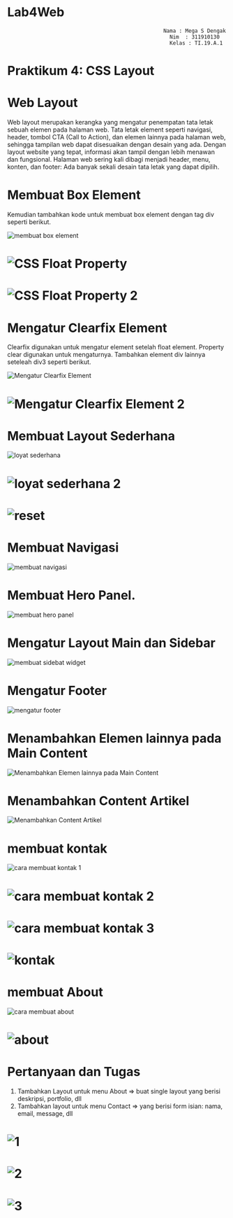 # Lab4Web

                                                      Nama : Mega S Dengak
                                                        Nim  : 311910130
                                                        Kelas : TI.19.A.1

# Praktikum 4: CSS Layout


# Web Layout
Web layout merupakan kerangka yang mengatur penempatan tata letak sebuah elemen pada 
halaman web. Tata letak element seperti navigasi, header, tombol CTA (Call to Action), dan elemen
lainnya pada halaman web, sehingga tampilan web dapat disesuaikan dengan desain yang ada. 
Dengan layout website yang tepat, informasi akan tampil dengan lebih menawan dan fungsional. 
Halaman web sering kali dibagi menjadi header, menu, konten, dan footer: Ada banyak sekali 
desain tata letak yang dapat dipilih.



# Membuat Box Element
Kemudian tambahkan kode untuk membuat box element dengan tag div seperti berikut.

![membuat box element](https://user-images.githubusercontent.com/56498195/115241404-f8473480-a14a-11eb-8864-9bf689b7fe4d.PNG)

# ![CSS Float Property](https://user-images.githubusercontent.com/56498195/115241459-08f7aa80-a14b-11eb-8164-5bf216369066.PNG)


# ![CSS Float Property 2](https://user-images.githubusercontent.com/56498195/115241498-1745c680-a14b-11eb-98a7-9d6a97f26ec6.PNG)

# Mengatur Clearfix Element
Clearfix digunakan untuk mengatur element setelah float element. Property clear digunakan untuk 
mengaturnya.
Tambahkan element div lainnya seteleah div3 seperti berikut.

![Mengatur Clearfix Element](https://user-images.githubusercontent.com/56498195/115241560-2af12d00-a14b-11eb-928a-ebfa41afda4d.PNG)


 # ![Mengatur Clearfix Element 2](https://user-images.githubusercontent.com/56498195/115241638-42c8b100-a14b-11eb-83d1-8f4958792ddd.PNG)



# Membuat Layout Sederhana
![loyat sederhana](https://user-images.githubusercontent.com/56498195/115242268-ea45e380-a14b-11eb-8e42-443de4aa16e6.PNG)



# ![loyat sederhana 2](https://user-images.githubusercontent.com/56498195/115242411-08134880-a14c-11eb-90c6-4b42ca0ad76e.PNG)


# ![reset](https://user-images.githubusercontent.com/56498195/115242516-224d2680-a14c-11eb-8f04-b5595b838ec4.PNG)


# Membuat Navigasi


![membuat navigasi](https://user-images.githubusercontent.com/56498195/115242804-70622a00-a14c-11eb-90d2-808dca56a077.PNG)


# Membuat Hero Panel.


![membuat hero panel](https://user-images.githubusercontent.com/56498195/115243166-d353c100-a14c-11eb-8f27-1db180427a04.PNG)


# Mengatur Layout Main dan Sidebar

![membuat sidebat widget](https://user-images.githubusercontent.com/56498195/115243397-16159900-a14d-11eb-8405-8ed6bf366f00.PNG)


# Mengatur Footer
![mengatur footer](https://user-images.githubusercontent.com/56498195/115243515-35acc180-a14d-11eb-8fcd-789f0d3650c7.PNG)


# Menambahkan Elemen lainnya pada Main Content
![Menambahkan Elemen lainnya pada Main Content](https://user-images.githubusercontent.com/56498195/115243640-570dad80-a14d-11eb-89ca-ecb615f02816.PNG)


# Menambahkan Content Artikel
![Menambahkan Content Artikel](https://user-images.githubusercontent.com/56498195/115243799-7e647a80-a14d-11eb-82ea-14e72b43d3c4.PNG)


# membuat kontak
![cara membuat kontak 1](https://user-images.githubusercontent.com/56498195/115438916-2d7d8080-a238-11eb-872b-53c959c46b2a.PNG)

# ![cara membuat kontak 2](https://user-images.githubusercontent.com/56498195/115438925-32423480-a238-11eb-97c5-a8fbc09fde95.PNG)

# ![cara membuat kontak 3](https://user-images.githubusercontent.com/56498195/115438943-38d0ac00-a238-11eb-92c9-b4ed54b2cb9d.PNG)

# ![kontak](https://user-images.githubusercontent.com/56498195/115438966-3e2df680-a238-11eb-8e63-547547be33b1.PNG)

# membuat About
![cara membuat about](https://user-images.githubusercontent.com/56498195/115439208-84835580-a238-11eb-8c59-9f44252e715f.PNG)

# ![about](https://user-images.githubusercontent.com/56498195/115439203-82b99200-a238-11eb-8488-2028dd723c10.PNG)




# Pertanyaan dan Tugas
1. Tambahkan Layout untuk menu About
=> buat single layout yang berisi deskripsi, portfolio, dll
2. Tambahkan layout untuk menu Contact
=> yang berisi form isian: nama, email, message, dll

# ![1](https://user-images.githubusercontent.com/56498195/115260226-c343dd80-a15c-11eb-87e3-640da3fcae37.PNG)

# ![2](https://user-images.githubusercontent.com/56498195/115260261-cccd4580-a15c-11eb-8566-d0c19a823d67.PNG)

# ![3](https://user-images.githubusercontent.com/56498195/115260268-ce970900-a15c-11eb-9033-10ffcdceda0e.PNG)











